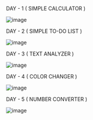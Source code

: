 DAY - 1 ( SIMPLE CALCULATOR )

![image](https://github.com/user-attachments/assets/8799b7cd-64c4-4db5-ba0e-71fefd67efef)

DAY - 2 ( SIMPLE TO-DO LIST )

![image](https://github.com/user-attachments/assets/effe01c0-a824-446b-83bb-c08a8b07051d)

DAY - 3 ( TEXT ANALYZER )

![image](https://github.com/user-attachments/assets/beee8122-f0f4-4083-b8da-c457e05f2885)

DAY - 4 ( COLOR CHANGER )

![image](https://github.com/user-attachments/assets/e5871185-888e-469e-b55e-d847d2bfbb4f)

DAY - 5 ( NUMBER CONVERTER )

![image](https://github.com/user-attachments/assets/a144553a-3d90-47d8-8d98-a1d924f6abaf)


